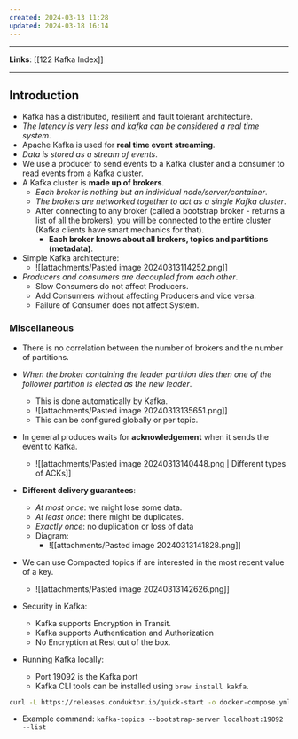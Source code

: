 ```yaml
---
created: 2024-03-13 11:28
updated: 2024-03-18 16:14
---
```

---
**Links**: [[122 Kafka Index]]

---
## Introduction
- Kafka has a distributed, resilient and fault tolerant architecture.
- *The latency is very less and kafka can be considered a real time system*.
- Apache Kafka is used for **real time event streaming**.
- *Data is stored as a stream of events*.
- We use a producer to send events to a Kafka cluster and a consumer to read events from a Kafka cluster.
- A Kafka cluster is **made up of brokers**.
	- *Each broker is nothing but an individual node/server/container*.
	- *The brokers are networked together to act as a single Kafka cluster*.
	- After connecting to any broker (called a bootstrap broker - returns a list of all the brokers), you will be connected to the entire cluster (Kafka clients have smart mechanics for that).
		- **Each broker knows about all brokers, topics and partitions (metadata)**.
- Simple Kafka architecture:
	- ![[attachments/Pasted image 20240313114252.png]]
- *Producers and consumers are decoupled from each other*.
	- Slow Consumers do not affect Producers.
	- Add Consumers without affecting Producers and vice versa.
	- Failure of Consumer does not affect System.

### Miscellaneous
- There is no correlation between the number of brokers and the number of partitions.
- *When the broker containing the leader partition dies then one of the follower partition is elected as the new leader*.
	- This is done automatically by Kafka.
	- ![[attachments/Pasted image 20240313135651.png]]
	- This can be configured globally or per topic.
- In general produces waits for **acknowledgement** when it sends the event to Kafka.
	- ![[attachments/Pasted image 20240313140448.png | Different types of ACKs]]
- **Different delivery guarantees**:
	- *At most once*: we might lose some data.
	- *At least once*: there might be duplicates.
	- *Exactly once*: no duplication or loss of data
	- Diagram: 
		- ![[attachments/Pasted image 20240313141828.png]]
- We can use Compacted topics if are interested in the most recent value of a key.
	- ![[attachments/Pasted image 20240313142626.png]]
- Security in Kafka:
	- Kafka supports Encryption in Transit.
	- Kafka supports Authentication and Authorization
	- No Encryption at Rest out of the box.

- Running Kafka locally:
	- Port 19092 is the Kafka port
	- Kafka CLI tools can be installed using `brew install kakfa`.
```bash fold title:"Using docker compose to install and run kafka locally"
curl -L https://releases.conduktor.io/quick-start -o docker-compose.yml && docker compose up -d --wait && echo "Conduktor started on http://localhost:8080"
```

- Example command: `kafka-topics --bootstrap-server localhost:19092 --list`